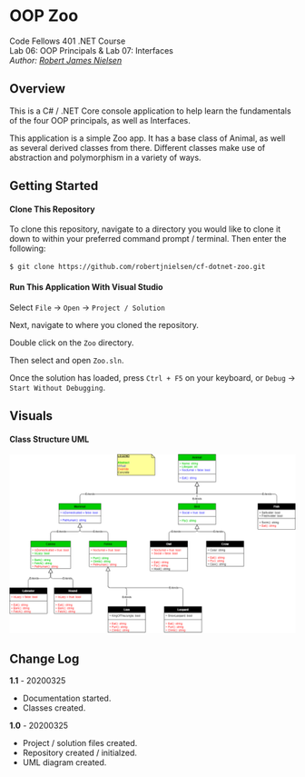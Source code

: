 # OOP Zoo

Code Fellows 401 .NET Course  
Lab 06: OOP Principals & Lab 07: Interfaces  
_Author: [Robert James Nielsen](https://github.com/robertjnielsen)_

## Overview

This is a C# / .NET Core console application to help learn the fundamentals of the four OOP principals, as well as Interfaces.

This application is a simple Zoo app. It has a base class of Animal, as well as several derived classes from there. Different classes make use of abstraction and polymorphism in a variety of ways.

## Getting Started

#### Clone This Repository

To clone this repository, navigate to a directory you would like to clone it down to within your preferred command prompt / terminal. Then enter the following:

`$ git clone https://github.com/robertjnielsen/cf-dotnet-zoo.git`

#### Run This Application With Visual Studio

Select `File` -> `Open` -> `Project / Solution`

Next, navigate to where you cloned the repository.

Double click on the `Zoo` directory.

Then select and open `Zoo.sln`.

Once the solution has loaded, press `Ctrl + F5` on your keyboard, or `Debug` -> `Start Without Debugging`.

## Visuals

#### Class Structure UML

![Class Structure UML](Assets/Images/CF401DotNetLab06.png)

## Change Log

**1.1** - 20200325
- Documentation started.
- Classes created.

**1.0** - 20200325
- Project / solution files created.
- Repository created / initialzed.
- UML diagram created.